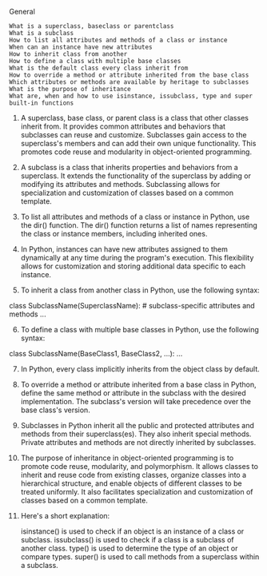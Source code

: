 General

    What is a superclass, baseclass or parentclass
    What is a subclass
    How to list all attributes and methods of a class or instance
    When can an instance have new attributes
    How to inherit class from another
    How to define a class with multiple base classes
    What is the default class every class inherit from
    How to override a method or attribute inherited from the base class
    Which attributes or methods are available by heritage to subclasses
    What is the purpose of inheritance
    What are, when and how to use isinstance, issubclass, type and super built-in functions

1. A superclass, base class, or parent class is a class that other classes inherit from. It provides common attributes and behaviors that subclasses can reuse and customize. Subclasses gain access to the superclass's members and can add their own unique functionality. This promotes code reuse and modularity in object-oriented programming.

2. A subclass is a class that inherits properties and behaviors from a superclass. It extends the functionality of the superclass by adding or modifying its attributes and methods. Subclassing allows for specialization and customization of classes based on a common template.

3. To list all attributes and methods of a class or instance in Python, use the dir() function. The dir() function returns a list of names representing the class or instance members, including inherited ones.

4. In Python, instances can have new attributes assigned to them dynamically at any time during the program's execution. This flexibility allows for customization and storing additional data specific to each instance.

5. To inherit a class from another class in Python, use the following syntax:

class SubclassName(SuperclassName): # subclass-specific attributes and methods
...

6. To define a class with multiple base classes in Python, use the following syntax:

class SubclassName(BaseClass1, BaseClass2, ...): ...

7. In Python, every class implicitly inherits from the object class by default.

8. To override a method or attribute inherited from a base class in Python, define the same method or attribute in the subclass with the desired implementation. The subclass's version will take precedence over the base class's version.

9. Subclasses in Python inherit all the public and protected attributes and methods from their superclass(es). They also inherit special methods. Private attributes and methods are not directly inherited by subclasses.

10. The purpose of inheritance in object-oriented programming is to promote code reuse, modularity, and polymorphism. It allows classes to inherit and reuse code from existing classes, organize classes into a hierarchical structure, and enable objects of different classes to be treated uniformly. It also facilitates specialization and customization of classes based on a common template.

11. Here's a short explanation:

    isinstance() is used to check if an object is an instance of a class or subclass.
    issubclass() is used to check if a class is a subclass of another class.
    type() is used to determine the type of an object or compare types.
    super() is used to call methods from a superclass within a subclass.
